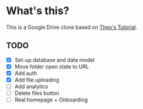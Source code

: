 # What's this?

This is a Google Drive clone based on [Theo's Tutorial](https://www.youtube.com/watch?v=c-hKSbzooAg).

## TODO

- [x] Set-up database and data model
- [x] Move folder open state to URL
- [x] Add auth
- [x] Add file uploading
- [ ] Add analytics
- [ ] Delete files button
- [ ] Real homepage + Onboarding
